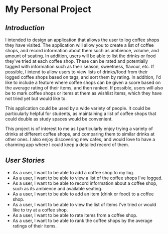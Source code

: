 # My Personal Project

## *Introduction*

I intended to design an application that allows the user to log coffee shops they have visited.
The application will allow you to create a list of coffee shops, and record information about them such as ambience, 
volume, and amount of seating. In addition, users will be able to list the drinks or food they've tried at each 
coffee shop. These can be rated and potentially tagged with information such as their season, sweetness, flavour, 
etc. If possible, I intend to allow users to view lists of drinks/food from their logged coffee shops based on tags,
and sort them by rating. In addition, I'd like to include a feature where coffee shops can be given a score based
on the average rating of their items, and then ranked. If possible, users will also be to mark coffee shops or 
items at them as wishlist items, which they have not tried yet but would like to.

This application could be used by a wide variety of people. It could be particularly helpful for students, as 
maintaining a list of coffee shops that could double as study spaces would be convenient.

This project is of interest to me as I particularly enjoy trying a variety of drinks at different coffee shops,
and comparing them to similar drinks at other ones. I also enjoy discovering new cafes, and would love to have
a charming app where I could keep a detailed record of them.

## *User Stories*

- As a user, I want to be able to add a coffee shop to my log.
- As a user, I want to be able to view a list of the coffee shops I've logged.
- As a user, I want to be able to record information about a coffee shop, such as its ambience and available seating.
- As a user, I want to be able to add an item (drink or food) to a coffee shop.
- As a user, I want to be able to view the list of items I've tried or would like to try at a coffee shop.
- As a user, I want to be able to rate items from a coffee shop.
- As a user, I want to be able to rank the coffee shops by the average ratings of their items.

